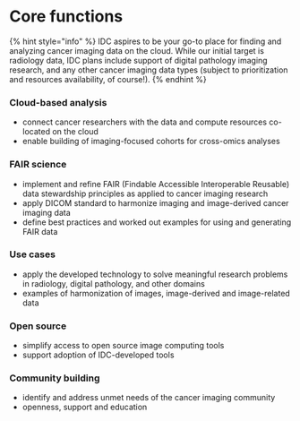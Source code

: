 # Core functions

{% hint style="info" %}
IDC aspires to be your go-to place for finding and analyzing cancer imaging data on the cloud. While our initial target is radiology data, IDC plans include support of digital pathology imaging research, and any other cancer imaging data types \(subject to prioritization and resources availability, of course!\).
{% endhint %}

### Cloud-based analysis

* connect cancer researchers with the data and compute resources co-located on the cloud
* enable building of imaging-focused cohorts for cross-omics analyses

### FAIR science

* implement and refine FAIR \(Findable Accessible Interoperable Reusable\) data stewardship principles as applied to cancer imaging research
* apply DICOM standard to harmonize imaging and image-derived cancer imaging data
* define best practices and worked out examples for using and generating FAIR data

### Use cases

* apply the developed technology to solve meaningful research problems in radiology, digital pathology, and other domains
* examples of harmonization of images, image-derived and image-related data

### Open source

* simplify access to open source image computing tools
* support adoption of IDC-developed tools

### Community building

* identify and address unmet needs of the cancer imaging community
* openness, support and education 

